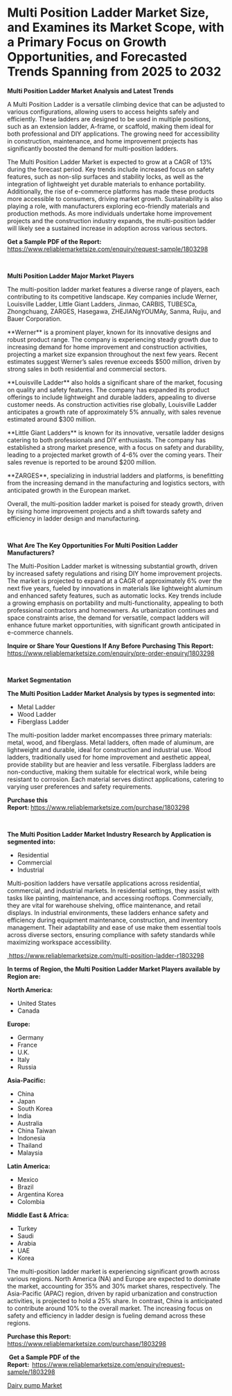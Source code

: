 <p><h1>Multi Position Ladder Market Size, and Examines its Market Scope, with a Primary Focus on Growth Opportunities, and Forecasted Trends Spanning from 2025 to 2032</h1></p><p><strong>Multi Position Ladder Market Analysis and Latest Trends</strong></p>
<p><p>A Multi Position Ladder is a versatile climbing device that can be adjusted to various configurations, allowing users to access heights safely and efficiently. These ladders are designed to be used in multiple positions, such as an extension ladder, A-frame, or scaffold, making them ideal for both professional and DIY applications. The growing need for accessibility in construction, maintenance, and home improvement projects has significantly boosted the demand for multi-position ladders.</p><p>The Multi Position Ladder Market is expected to grow at a CAGR of 13% during the forecast period. Key trends include increased focus on safety features, such as non-slip surfaces and stability locks, as well as the integration of lightweight yet durable materials to enhance portability. Additionally, the rise of e-commerce platforms has made these products more accessible to consumers, driving market growth. Sustainability is also playing a role, with manufacturers exploring eco-friendly materials and production methods. As more individuals undertake home improvement projects and the construction industry expands, the multi-position ladder will likely see a sustained increase in adoption across various sectors.</p></p>
<p><strong>Get a Sample PDF of the Report:&nbsp;</strong> <a href="https://www.reliablemarketsize.com/enquiry/request-sample/1803298?utm_campaign=2464&utm_medium=2&utm_source=Github&utm_content=ia&utm_term=19022025&utm_id=multi-position-ladder">https://www.reliablemarketsize.com/enquiry/request-sample/1803298</a></p>
<p>&nbsp;</p>
<p><strong>Multi Position Ladder Major Market Players</strong></p>
<p><p>The multi-position ladder market features a diverse range of players, each contributing to its competitive landscape. Key companies include Werner, Louisville Ladder, Little Giant Ladders, Jinmao, CARBIS, TUBESCa, Zhongchuang, ZARGES, Hasegawa, ZHEJIANgYOUMAy, Sanma, Ruiju, and Bauer Corporation.</p><p>**Werner** is a prominent player, known for its innovative designs and robust product range. The company is experiencing steady growth due to increasing demand for home improvement and construction activities, projecting a market size expansion throughout the next few years. Recent estimates suggest Werner’s sales revenue exceeds $500 million, driven by strong sales in both residential and commercial sectors.</p><p>**Louisville Ladder** also holds a significant share of the market, focusing on quality and safety features. The company has expanded its product offerings to include lightweight and durable ladders, appealing to diverse customer needs. As construction activities rise globally, Louisville Ladder anticipates a growth rate of approximately 5% annually, with sales revenue estimated around $300 million.</p><p>**Little Giant Ladders** is known for its innovative, versatile ladder designs catering to both professionals and DIY enthusiasts. The company has established a strong market presence, with a focus on safety and durability, leading to a projected market growth of 4-6% over the coming years. Their sales revenue is reported to be around $200 million.</p><p>**ZARGES**, specializing in industrial ladders and platforms, is benefitting from the increasing demand in the manufacturing and logistics sectors, with anticipated growth in the European market. </p><p>Overall, the multi-position ladder market is poised for steady growth, driven by rising home improvement projects and a shift towards safety and efficiency in ladder design and manufacturing.</p></p>
<p>&nbsp;</p>
<p><strong>What Are The Key Opportunities For Multi Position Ladder Manufacturers?</strong></p>
<p><p>The Multi-Position Ladder market is witnessing substantial growth, driven by increased safety regulations and rising DIY home improvement projects. The market is projected to expand at a CAGR of approximately 6% over the next five years, fueled by innovations in materials like lightweight aluminum and enhanced safety features, such as automatic locks. Key trends include a growing emphasis on portability and multi-functionality, appealing to both professional contractors and homeowners. As urbanization continues and space constraints arise, the demand for versatile, compact ladders will enhance future market opportunities, with significant growth anticipated in e-commerce channels.</p></p>
<p><strong>Inquire or Share Your Questions If Any Before Purchasing This Report:</strong> <a href="https://www.reliablemarketsize.com/enquiry/pre-order-enquiry/1803298?utm_campaign=2464&utm_medium=2&utm_source=Github&utm_content=ia&utm_term=19022025&utm_id=multi-position-ladder">https://www.reliablemarketsize.com/enquiry/pre-order-enquiry/1803298</a></p>
<p>&nbsp;</p>
<p><strong>Market Segmentation</strong></p>
<p><strong>The Multi Position Ladder Market Analysis by types is segmented into:</strong></p>
<p><ul><li>Metal Ladder</li><li>Wood Ladder</li><li>Fiberglass Ladder</li></ul></p>
<p><p>The multi-position ladder market encompasses three primary materials: metal, wood, and fiberglass. Metal ladders, often made of aluminum, are lightweight and durable, ideal for construction and industrial use. Wood ladders, traditionally used for home improvement and aesthetic appeal, provide stability but are heavier and less versatile. Fiberglass ladders are non-conductive, making them suitable for electrical work, while being resistant to corrosion. Each material serves distinct applications, catering to varying user preferences and safety requirements.</p></p>
<p><strong>Purchase this Report:&nbsp;</strong><a href="https://www.reliablemarketsize.com/purchase/1803298?utm_campaign=2464&utm_medium=2&utm_source=Github&utm_content=ia&utm_term=19022025&utm_id=multi-position-ladder">https://www.reliablemarketsize.com/purchase/1803298</a></p>
<p>&nbsp;</p>
<p><strong>The Multi Position Ladder Market Industry Research by Application is segmented into:</strong></p>
<p><ul><li>Residential</li><li>Commercial</li><li>Industrial</li></ul></p>
<p><p>Multi-position ladders have versatile applications across residential, commercial, and industrial markets. In residential settings, they assist with tasks like painting, maintenance, and accessing rooftops. Commercially, they are vital for warehouse shelving, office maintenance, and retail displays. In industrial environments, these ladders enhance safety and efficiency during equipment maintenance, construction, and inventory management. Their adaptability and ease of use make them essential tools across diverse sectors, ensuring compliance with safety standards while maximizing workspace accessibility.</p></p>
<p><a href="https://www.reliablemarketsize.com/multi-position-ladder-r1803298?utm_campaign=2464&utm_medium=2&utm_source=Github&utm_content=ia&utm_term=19022025&utm_id=multi-position-ladder">&nbsp;https://www.reliablemarketsize.com/multi-position-ladder-r1803298</a></p>
<p><strong>In terms of Region, the Multi Position Ladder Market Players available by Region are:</strong></p>
<p>
    <p> <strong> North America: </strong>
        <ul>
            <li>United States</li>
            <li>Canada</li>
        </ul>
        </p> 
    <p> <strong> Europe: </strong>
        <ul>
            <li>Germany</li>
            <li>France</li>
            <li>U.K.</li>
            <li>Italy</li>
            <li>Russia</li>
        </ul>
        </p> 
    <p> <strong> Asia-Pacific: </strong>
        <ul>
            <li>China</li>
            <li>Japan</li>
            <li>South Korea</li>
            <li>India</li>
            <li>Australia</li>
            <li>China Taiwan</li>
            <li>Indonesia</li>
            <li>Thailand</li>
            <li>Malaysia</li>
        </ul>
        </p> 
    <p> <strong> Latin America: </strong>
        <ul>
            <li>Mexico</li>
            <li>Brazil</li>
            <li>Argentina Korea</li>
            <li>Colombia</li>
        </ul>
        </p> 
    <p> <strong> Middle East & Africa: </strong>
        <ul>
            <li>Turkey</li>
            <li>Saudi</li>
            <li>Arabia</li>
            <li>UAE</li>
            <li>Korea</li>
        </ul>
    </p>
    </p>
<p><p>The multi-position ladder market is experiencing significant growth across various regions. North America (NA) and Europe are expected to dominate the market, accounting for 35% and 30% market shares, respectively. The Asia-Pacific (APAC) region, driven by rapid urbanization and construction activities, is projected to hold a 25% share. In contrast, China is anticipated to contribute around 10% to the overall market. The increasing focus on safety and efficiency in ladder design is fueling demand across these regions.</p></p>
<p><strong>Purchase this Report: </strong><a href="https://www.reliablemarketsize.com/purchase/1803298?utm_campaign=2464&utm_medium=2&utm_source=Github&utm_content=ia&utm_term=19022025&utm_id=multi-position-ladder">https://www.reliablemarketsize.com/purchase/1803298</a></p>
<p>&nbsp;<strong>Get a Sample PDF of the Report:&nbsp;&nbsp;</strong><a href="https://www.reliablemarketsize.com/enquiry/request-sample/1803298?utm_campaign=2464&utm_medium=2&utm_source=Github&utm_content=ia&utm_term=19022025&utm_id=multi-position-ladder">https://www.reliablemarketsize.com/enquiry/request-sample/1803298</a></p>
<p><strong></strong></p>
<p><p><a href="https://github.com/ccreola81/Market-Research-Report-List-1/blob/main/dairy-pump-market.md?utm_campaign=2464&utm_medium=2&utm_source=Github&utm_content=ia&utm_term=19022025&utm_id=multi-position-ladder">Dairy pump Market</a></p></p>